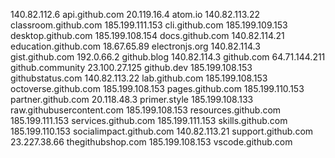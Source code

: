 140.82.112.6 api.github.com
20.119.16.4 atom.io
140.82.113.22 classroom.github.com
185.199.111.153 cli.github.com
185.199.109.153 desktop.github.com
185.199.108.154 docs.github.com
140.82.114.21 education.github.com
18.67.65.89 electronjs.org
140.82.114.3 gist.github.com
192.0.66.2 github.blog
140.82.114.3 github.com
64.71.144.211 github.community
23.100.27.125 github.dev
185.199.108.153 githubstatus.com
140.82.113.22 lab.github.com
185.199.108.153 octoverse.github.com
185.199.108.153 pages.github.com
185.199.110.153 partner.github.com
20.118.48.3 primer.style
185.199.108.133 raw.githubusercontent.com
185.199.108.153 resources.github.com
185.199.111.153 services.github.com
185.199.111.153 skills.github.com
185.199.110.153 socialimpact.github.com
140.82.113.21 support.github.com
23.227.38.66 thegithubshop.com
185.199.108.153 vscode.github.com
